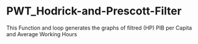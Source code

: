 # PWT_Hodrick-and-Prescott-Filter
This Function and loop generates the graphs of filtred (HP) PIB per Capita and Average Working Hours 
